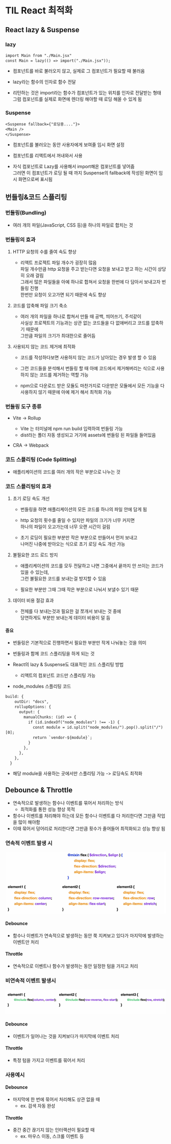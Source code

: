 # TIL React 최적화
## React lazy & Suspense
### lazy
```
import Main from "./Main.jsx"
const Main = lazy(() => import("./Main.jsx"));
```
* 컴포넌트를 바로 불러오지 않고, 실제로 그 컴포넌트가 필요할 때 불러옴

* lazy라는 함수의 인자로 함수 전달

* 리턴하는 것은 import라는 함수가 컴포넌트가 있는 위치를 인자로 전달받는 형태  
그럼 컴포넌트를 실제로 화면에 렌더링 해야할 때 로딩 해올 수 있게 됨
### Suspense
```
<Suspense fallback={"로딩중...."}>
<Main />
</Suspense>
```
* 컴포넌트를 불러오는 동안 사용자에게 보여줄 임시 화면 설정

* 컴포넌트를 리액트에서 꺼내와서 사용

* 자식 컴포넌트로 Lazy를 사용해서 import해온 컴포넌트를 넣어줌  
그러면 이 컴포넌트가 로딩 될 때 까지 Suspense의 fallback에 작성된 화면이 임시 화면으로써 표시됨 

## 번들링&코드 스플리팅

### 번들링(Bundling)
* 여러 개의 파일(JavaScript, CSS 등)을 하나의 파일로 합치는 것

### 번들링의 효과
1. HTTP 요청의 수를 줄여 속도 향상
    * 리액트 프로젝트 파일 개수가 굉장히 많음  
파일 개수만큼 http 요청을 주고 받는다면 요청을 보내고 받고 하는 시간이 상당히 오래 걸림  
그래서 많은 파일들을 아예 하나로 합쳐서 요청을 한번에 다 담아서 보내고자 번들링 진행  
한번만 요청이 오고가면 되기 때문에 속도 향상

2. 코드를 압축해 파일 크기 축소
    * 여러 개의 파일을 하나로 합쳐서 만들 때 공백, 띄어쓰기, 주석같이  
    사실상 프로젝트의 기능과는 상관 없는 코드들을 다 없애버리고 코드를 압축하기 때문에  
    그만큼 파일의 크기가 최대한으로 줄어듬

3. 사용되지 않는 코드 제거에 최적화
    * 코드를 작성하다보면 사용하지 않는 코드가 남아있는 경우 발생 할 수 있음

    * 그런 코드들을 분석해서 번들링 할 때 아예 코드에서 제거해버리는 식으로 사용하지 않는 코드를 제거하는 역할 가능 

    * npm으로 다운로드 받은 모듈도 마찬가지로 다운받은 모듈에서 모든 기능을 다 사용하지 않기 때문에 아예 제거 해서 최적화 가능

### 번들링 도구 종류
* Vite -> Rollup
    * Vite 는 터미널에 npm run build 입력하여 번들링 가능
    * dist라는 폴더 자동 생성되고 거기에 assets에 번들링 된 파일들 들어있음

* CRA -> Webpack

### 코드 스플리팅 (Code Splitting)
* 애플리케이션의 코드를 여러 개의 작은 부분으로 나누는 것

### 코드 스플리팅의 효과
1. 초기 로딩 속도 개선
    * 번들링을 하면 애플리케이션의 모든 코드를 하나의 파일 안에 담게 됨

    * http 요청의 횟수를 줄일 수 있지만 파일의 크기가 너무 커지면  
    하나의 파일이 오고가는데 너무 오랜 시간이 걸림 

    * 초기 로딩이 필요한 부분만 작은 부분으로 만들어서 먼저 보내고  
    나머진 나중에 받아오는 식으로 초기 로딩 속도 개선 가능

2. 불필요한 코드 로드 방지
    * 애플리케이션의 코드를 모두 전달하고 나면 그중에서 끝까지 안 쓰이는 코드가 있을 수 있는데,  
    그런 불필요한 코드를 보내는걸 방지할 수 있음

    * 필요한 부분만 그때 그때 작은 부분으로 나눠서 보낼수 있기 때문


3. 데이터 비용 절감 효과
    * 전체를 다 보내는것과 필요한 걸 쪼개서 보내는 것 중에  
    당연하게도 부분만 보내는게 데이터 비용이 덜 듬

#### 중요
* 번들링은 기본적으로 진행하면서 필요한 부분만 작게 나눠놓는 것을 의미

* 번들링과 함께 코드 스플리팅을 하게 되는 것

* React의 lazy & Suspense도 대표적인 코드 스플리팅 방법
    * 리액트의 컴포넌트 코드만 스플리팅 가능

* node_modules 스플리팅 코드
```
build: {
    outDir: "docs",
    rollupOptions: {
      output: {
        manualChunks: (id) => {
          if (id.indexOf("node_modules") !== -1) {
            const module = id.split("node_modules/").pop().split("/")[0];
            return `vendor-${module}`;
          }
        },
      },
    },
  }
```

* 해당 module을 사용하는 곳에서만 스플리팅 가능 -> 로딩속도 최적화

## Debounce & Throttle
* 연속적으로 발생하는 함수나 이벤트를 묶어서 처리하는 방식
    * 최적화를 통한 성능 향상 목적
* 함수나 이벤트를 처리해야 하는데 모든 함수나 이벤트를 다 처리한다면 그만큼 작업을 많이 해야함
* 이때 묶어서 덩어리로 처리한다면 그만큼 횟수가 줄어들어 최적화되고 성능 향상 됨

### 연속적 이벤트 발생 시
![alt text](image-8.png)
#### Debounce
* 함수나 이벤트가 연속적으로 발생하는 동안 쭉 지켜보고 있다가 마지막에 발생하는 이벤트만 처리

#### Throttle
* 연속적으로 이벤트나 함수가 발생하는 동안 일정한 텀을 가지고 처리

### 비연속적 이벤트 발생시
![alt text](image-9.png)
#### Debounce
* 이벤트가 일어나는 것을 지켜보다가 마지막에 이벤트 처리

#### Throttle
* 특정 텀을 가지고 이벤트를 묶어서 처리

### 사용예시
#### Debounce
* 마지막에 한 번에 묶어서 처리해도 상관 없을 때
    * ex. 검색 자동 완성

#### Throttle
* 중간 중간 끊기지 않는 인터랙션이 필요할 때
    * ex. 마우스 이동, 스크롤 이벤트 등